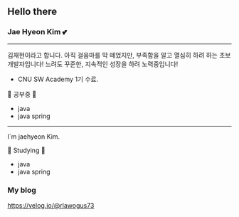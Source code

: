 ## Hello there

### Jae Hyeon Kim 💕 
------

김재현이라고 합니다. 아직 걸음마를 막 떼었지만, 부족함을 알고 열심히 하려 하는 초보 개발자입니다!
느려도 꾸준한, 지속적인 성장을 하려 노력중입니다!

- CNU SW Academy 1기 수료.

📖 공부중 📖
- java
- java spring

----

I`m jaehyeon Kim. 

📖 Studying 📖
- java
- java spring
    

### My blog
https://velog.io/@rlawogus73
